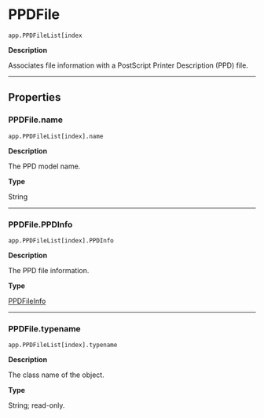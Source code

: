 # PPDFile

`app.PPDFileList[index`

**Description**

Associates file information with a PostScript Printer Description (PPD) file.

---

## Properties

### PPDFile.name

`app.PPDFileList[index].name`

**Description**

The PPD model name.

**Type**

String

---

### PPDFile.PPDInfo

`app.PPDFileList[index].PPDInfo`

**Description**

The PPD file information.

**Type**

[PPDFileInfo](PPDFileInfo.md#jsobjref-ppdfileinfo)

---

### PPDFile.typename

`app.PPDFileList[index].typename`

**Description**

The class name of the object.

**Type**

String; read-only.
